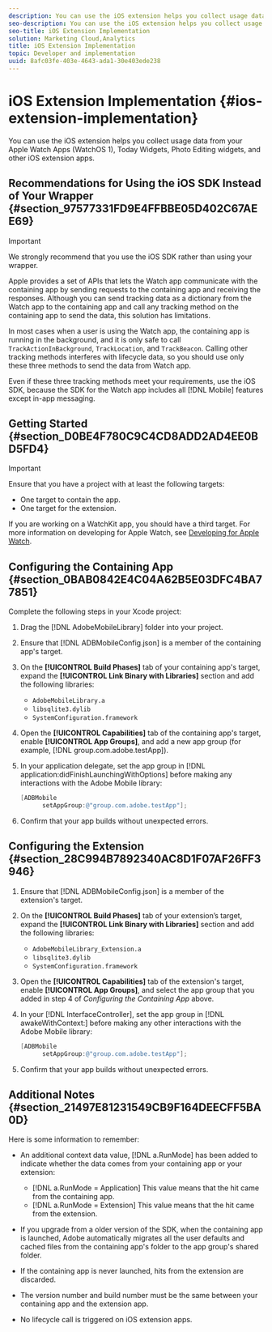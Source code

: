 ```yaml
---
description: You can use the iOS extension helps you collect usage data from your Apple Watch Apps (WatchOS 1), Today Widgets, Photo Editing widgets, and other iOS extension apps.
seo-description: You can use the iOS extension helps you collect usage data from your Apple Watch Apps (WatchOS 1), Today Widgets, Photo Editing widgets, and other iOS extension apps.
seo-title: iOS Extension Implementation
solution: Marketing Cloud,Analytics
title: iOS Extension Implementation
topic: Developer and implementation
uuid: 8afc03fe-403e-4643-ada1-30e403ede238
---
```


# iOS Extension Implementation {#ios-extension-implementation}

You can use the iOS extension helps you collect usage data from your Apple Watch Apps (WatchOS 1), Today Widgets, Photo Editing widgets, and other iOS extension apps.


## Recommendations for Using the iOS SDK Instead of Your Wrapper {#section_97577331FD9E4FFBBE05D402C67AEE69}

>[!IMPORTANT]
>
>We strongly recommend that you use the iOS SDK rather than using your wrapper.

Apple provides a set of APIs that lets the Watch app communicate with the containing app by sending requests to the containing app and receiving the responses. Although you can send tracking data as a dictionary from the Watch app to the containing app and call any tracking method on the containing app to send the data, this solution has limitations.

In most cases when a user is using the Watch app, the containing app is running in the background, and it is only safe to call `TrackActionInBackground`, `TrackLocation`, and `TrackBeacon`. Calling other tracking methods interferes with lifecycle data, so you should use only these three methods to send the data from Watch app.

Even if these three tracking methods meet your requirements, use the iOS SDK, because the SDK for the Watch app includes all [!DNL Mobile] features except in-app messaging.

## Getting Started {#section_D0BE4F780C9C4CD8ADD2AD4EE0BD5FD4}

>[!IMPORTANT]
>
>Ensure that you have a project with at least the following targets: 
>
>* One target to contain the app. 
>* One target for the extension. 
>

If you are working on a WatchKit app, you should have a third target. For more information on developing for Apple Watch, see [Developing for Apple Watch](https://developer.apple.com/library/ios/documentation/General/Conceptual/WatchKitProgrammingGuide/index.html#//apple_ref/doc/uid/TP40014969-CH8-SW1).

## Configuring the Containing App {#section_0BAB0842E4C04A62B5E03DFC4BA77851}

Complete the following steps in your Xcode project:

1. Drag the [!DNL AdobeMobileLibrary] folder into your project. 
1. Ensure that [!DNL ADBMobileConfig.json] is a member of the containing app's target. 
1. On the **[!UICONTROL Build Phases]** tab of your containing app's target, expand the **[!UICONTROL Link Binary with Libraries]** section and add the following libraries:

    * `AdobeMobileLibrary.a` 
    * `libsqlite3.dylib` 
    * `SystemConfiguration.framework`

1. Open the **[!UICONTROL Capabilities]** tab of the containing app's target, enable **[!UICONTROL App Groups]**, and add a new app group (for example, [!DNL group.com.adobe.testApp]). 

1. In your application delegate, set the app group in [!DNL application:didFinishLaunchingWithOptions] before making any interactions with the Adobe Mobile library:

   ```objective-c
   [ADBMobile 
         setAppGroup:@"group.com.adobe.testApp"];
   ```

1. Confirm that your app builds without unexpected errors.

## Configuring the Extension {#section_28C994B7892340AC8D1F07AF26FF3946}

1. Ensure that [!DNL ADBMobileConfig.json] is a member of the extension's target. 
1. On the **[!UICONTROL Build Phases]** tab of your extension’s target, expand the **[!UICONTROL Link Binary with Libraries]** section and add the following libraries:

    * `AdobeMobileLibrary_Extension.a` 
    * `libsqlite3.dylib` 
    * `SystemConfiguration.framework`

1. Open the **[!UICONTROL Capabilities]** tab of the extension's target, enable **[!UICONTROL App Groups]**, and select the app group that you added in step 4 of *Configuring the Containing App* above. 

1. In your [!DNL InterfaceController], set the app group in [!DNL awakeWithContext:] before making any other interactions with the Adobe Mobile library:

   ```objective-c
   [ADBMobile 
         setAppGroup:@"group.com.adobe.testApp"];
   ```

1. Confirm that your app builds without unexpected errors.

## Additional Notes {#section_21497E81231549CB9F164DEECFF5BA0D}

Here is some information to remember:

* An additional context data value, [!DNL a.RunMode] has been added to indicate whether the data comes from your containing app or your extension:

  * [!DNL a.RunMode = Application] This value means that the hit came from the containing app. 
  * [!DNL a.RunMode = Extension] This value means that the hit came from the extension.

* If you upgrade from a older version of the SDK, when the containing app is launched, Adobe automatically migrates all the user defaults and cached files from the containing app's folder to the app group's shared folder. 
* If the containing app is never launched, hits from the extension are discarded. 
* The version number and build number must be the same between your containing app and the extension app. 
* No lifecycle call is triggered on iOS extension apps.

